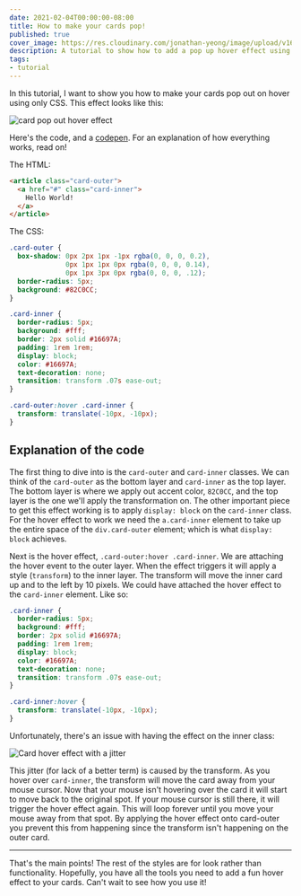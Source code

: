 ```yaml
---
date: 2021-02-04T00:00:00-08:00
title: How to make your cards pop!
published: true
cover_image: https://res.cloudinary.com/jonathan-yeong/image/upload/v1612449627/personal-blog/cover_images/how_to_make_your_cards_pop_jwcvpq.png
description: A tutorial to show how to add a pop up hover effect using only CSS.
tags:
- tutorial
---
```

In this tutorial, I want to show you how to make your cards pop out on hover using only CSS. This effect looks like this:

![card pop out hover effect](https://res.cloudinary.com/jonathan-yeong/image/upload/v1612448550/personal-blog/card_pop_out_h9mrhg.gif)

Here's the code, and a [codepen](https://codepen.io/jonathanyeong/pen/XWNWvZN). For an explanation of how everything works, read on!

The HTML:
```html
<article class="card-outer">
  <a href="#" class="card-inner">
    Hello World!
  </a>
</article>
```

The CSS:
```css
.card-outer {
  box-shadow: 0px 2px 1px -1px rgba(0, 0, 0, 0.2),
              0px 1px 1px 0px rgba(0, 0, 0, 0.14),
              0px 1px 3px 0px rgba(0, 0, 0, .12);
  border-radius: 5px;
  background: #82C0CC;
}

.card-inner {
  border-radius: 5px;
  background: #fff;
  border: 2px solid #16697A;
  padding: 1rem 1rem;
  display: block;
  color: #16697A;
  text-decoration: none;
  transition: transform .07s ease-out;
}

.card-outer:hover .card-inner {
  transform: translate(-10px, -10px);
}
```

## Explanation of the code
The first thing to dive into is the `card-outer` and `card-inner` classes. We can think of the `card-outer` as the bottom layer and `card-inner` as the top layer. The bottom layer is where we apply out accent color, `82C0CC`, and the top layer is the one we'll apply the transformation on. The other important piece to get this effect working is to apply `display: block` on the `card-inner` class. For the hover effect to work we need the `a.card-inner` element to take up the entire space of the `div.card-outer` element; which is what `display: block` achieves.

Next is the hover effect, `.card-outer:hover .card-inner`. We are attaching the hover event to the outer layer. When the effect triggers it will apply a style (`transform`) to the inner layer. The transform will move the inner card up and to the left by 10 pixels. We could have attached the hover effect to the `card-inner` element. Like so:

```css
.card-inner {
  border-radius: 5px;
  background: #fff;
  border: 2px solid #16697A;
  padding: 1rem 1rem;
  display: block;
  color: #16697A;
  text-decoration: none;
  transition: transform .07s ease-out;
}

.card-inner:hover {
  transform: translate(-10px, -10px);
}
```

Unfortunately, there's an issue with having the effect on the inner class:

![Card hover effect with a jitter](https://res.cloudinary.com/jonathan-yeong/image/upload/v1612448485/personal-blog/pop_with_jitter_d9vzlh.gif)

This jitter (for lack of a better term) is caused by the transform. As you hover over `card-inner`, the transform will move the card away from your mouse cursor. Now that your mouse isn't hovering over the card it will start to move back to the original spot.  If your mouse cursor is still there, it will trigger the hover effect again. This will loop forever until you move your mouse away from that spot. By applying the hover effect onto card-outer you prevent this from happening since the transform isn't happening on the outer card.

---

That's the main points! The rest of the styles are for look rather than functionality. Hopefully, you have all the tools you need to add a fun hover effect to your cards. Can't wait to see how you use it!